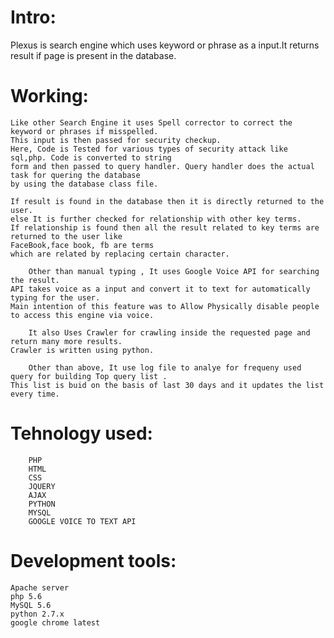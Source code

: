# Intro:
Plexus is search engine which uses keyword or phrase as a input.It returns result if page is present in the database.

# Working:
	Like other Search Engine it uses Spell corrector to correct the keyword or phrases if misspelled.
	This input is then passed for security checkup.
	Here, Code is Tested for various types of security attack like sql,php. Code is converted to string
	form and then passed to query handler. Query handler does the actual task for quering the database
	by using the database class file.
	
	If result is found in the database then it is directly returned to the user.
	else It is further checked for relationship with other key terms.
	If relationship is found then all the result related to key terms are returned to the user like
	FaceBook,face book, fb are terms 
	which are related by replacing certain character.
	
        Other than manual typing , It uses Google Voice API for searching the result.
	API takes voice as a input and convert it to text for automatically typing for the user.
	Main intention of this feature was to Allow Physically disable people to access this engine via voice.
        
        It also Uses Crawler for crawling inside the requested page and return many more results.
	Crawler is written using python.
        
        Other than above, It use log file to analye for frequeny used query for building Top query list .
	This list is buid on the basis of last 30 days and it updates the list every time.
        
# Tehnology used:

        PHP
        HTML
        CSS
        JQUERY
        AJAX
        PYTHON
        MYSQL
        GOOGLE VOICE TO TEXT API

# Development tools:
	Apache server
	php 5.6
	MySQL 5.6
	python 2.7.x
	google chrome latest
